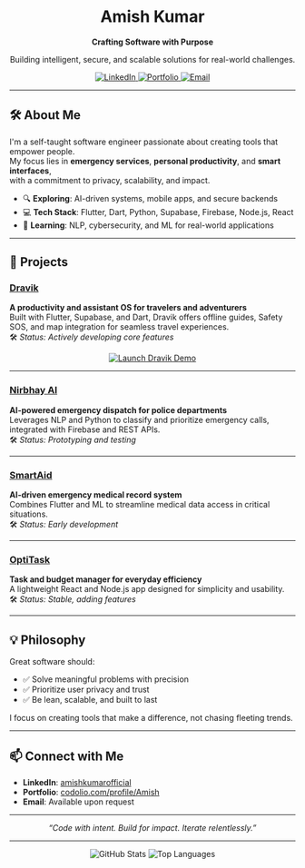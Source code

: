 <div align="center">
  <h1>Amish Kumar</h1>
  <p><strong>Crafting Software with Purpose</strong></p>
  <p>Building intelligent, secure, and scalable solutions for real-world challenges.</p>

  <a href="https://linkedin.com/in/amishkumarofficial">
    <img src="https://img.shields.io/badge/LinkedIn-0077B5?style=flat&logo=linkedin&logoColor=white" alt="LinkedIn" />
  </a>
  <a href="https://codolio.com/profile/Amish">
    <img src="https://img.shields.io/badge/Portfolio-FF5733?style=flat&logo=web&logoColor=white" alt="Portfolio" />
  </a>
  <a href="mailto:your.email@example.com">
    <img src="https://img.shields.io/badge/Email-D14836?style=flat&logo=gmail&logoColor=white" alt="Email" />
  </a>
</div>

---

## 🛠️ About Me

I'm a self-taught software engineer passionate about creating tools that empower people.  
My focus lies in **emergency services**, **personal productivity**, and **smart interfaces**,  
with a commitment to privacy, scalability, and impact.

- 🔍 **Exploring**: AI-driven systems, mobile apps, and secure backends  
- 💻 **Tech Stack**: Flutter, Dart, Python, Supabase, Firebase, Node.js, React  
- 🧠 **Learning**: NLP, cybersecurity, and ML for real-world applications  

---

## 🚀 Projects

### [Dravik](https://github.com/Zero-Day-Smile/Dravik)
**A productivity and assistant OS for travelers and adventurers**  
Built with Flutter, Supabase, and Dart, Dravik offers offline guides, Safety SOS, and map integration for seamless travel experiences.  
🛠️ *Status: Actively developing core features*
    
<div align="center">
  <a href="https://zero-day-smile.github.io/Service/" target="_blank">
    <img src="https://img.shields.io/badge/🚀 Launch Dravik Demo-FF5733?style=for-the-badge&logo=rocket&logoColor=white" alt="Launch Dravik Demo" />
  </a>
</div>


---

### [Nirbhay AI](https://github.com/Zero-Day-Smile/Nirbhay-AI)  
**AI-powered emergency dispatch for police departments**  
Leverages NLP and Python to classify and prioritize emergency calls, integrated with Firebase and REST APIs.  
🛠️ *Status: Prototyping and testing*

---

### [SmartAid](https://github.com/Zero-Day-Smile/SmartAid)  
**AI-driven emergency medical record system**  
Combines Flutter and ML to streamline medical data access in critical situations.  
🛠️ *Status: Early development*

---

### [OptiTask](https://github.com/Zero-Day-Smile/OptiTask)  
**Task and budget manager for everyday efficiency**  
A lightweight React and Node.js app designed for simplicity and usability.  
🛠️ *Status: Stable, adding features*

---

## 💡 Philosophy

Great software should:  
- ✅ Solve meaningful problems with precision  
- ✅ Prioritize user privacy and trust  
- ✅ Be lean, scalable, and built to last  

I focus on creating tools that make a difference, not chasing fleeting trends.

---

## 📫 Connect with Me

- **LinkedIn**: [amishkumarofficial](https://linkedin.com/in/amishkumarofficial)  
- **Portfolio**: [codolio.com/profile/Amish](https://codolio.com/profile/Amish)  
- **Email**: Available upon request  

---

<div align="center">
  <i>“Code with intent. Build for impact. Iterate relentlessly.”</i>
</div>

---

<div align="center">
  <img src="https://github-readme-stats.vercel.app/api?username=Zero-Day-Smile&show_icons=true&theme=radical" alt="GitHub Stats" />
  <img src="https://github-readme-stats.vercel.app/api/top-langs/?username=Zero-Day-Smile&layout=compact&theme=radical" alt="Top Languages" />
</div>
